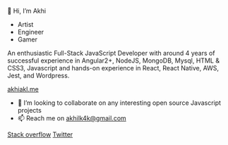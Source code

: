 👋 Hi, I’m Akhi
 
 - Artist
 - Engineer
 - Gamer

An enthusiastic Full-Stack JavaScript Developer with around 4 years of successful experience in Angular2+, NodeJS, MongoDB, Mysql, HTML & CSS3, Javascript and hands-on experience in React, React Native, AWS, Jest, and Wordpress.

[akhiakl.me](https://akhiakl.me)

- 💞️ I’m looking to collaborate on any interesting open source Javascript projects
- 📫 Reach me on akhilk4k@gmail.com

[Stack overflow](https://stackoverflow.com/story/akhiakl) [Twitter](https://twitter.com/akhiakl)
